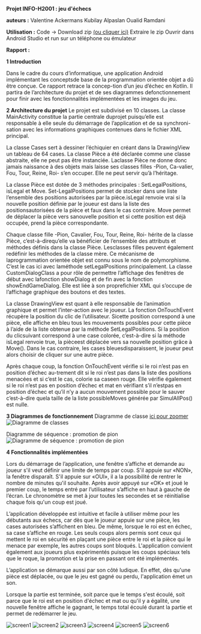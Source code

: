 **Projet INFO-H2001 : jeu d'échecs**

**auteurs :** 
Valentine Ackermans
Kubilay Alpaslan
Oualid Ramdani

**Utilisation :**
Code -> Download zip  [(ou cliquer ici)](https://github.com/KetchupOnWaffles/chess-info-h2001/archive/refs/heads/main.zip)
Extraire le zip
Ouvrir dans Android Studio et run sur un téléphone ou émulateur



**Rapport :**

**1 Introduction**

Dans le cadre du cours d’informatique, une application Android implémentant les conceptsde base de la programmation orientée objet a dû être conçue. Ce rapport retrace la concep-tion d’un jeu d’échec en Kotlin. Il partira de l’architecture du projet et de ses diagrammes defonctionnement pour finir avec les fonctionnalités implémentées et les images du jeu.

**2 Architecture du projet**
Le projet est subdivisé en 10 classes. La classe MainActivity constitue la partie centrale duprojet puisqu’elle est responsable à elle seule du démarrage de l’application et de sa synchroni-sation avec les informations graphiques contenues dans le fichier XML principal.

La classe Cases sert à dessiner l’échiquier en créant dans la DrawingView un tableau de 64 cases.
La classe Pièce a été déclarée comme une classe abstraite, elle ne peut pas être instanciée. Laclasse Pièce ne donne donc jamais naissance à des objets mais laisse ses classes filles -Pion, Ca-valier, Fou, Tour, Reine, Roi- s’en occuper. Elle ne peut servir qu’à l’héritage.

La classe Pièce est dotée de 3 méthodes principales : SetLegalPositions, isLegal et Move. Set-LegalPositions permet de stocker dans une liste l’ensemble des positions autorisées par la pièce.isLegal renvoie vrai si la nouvelle position définie par le joueur est dans la liste des positionsautorisées de la pièce et faux dans le cas contraire. Move permet de déplacer la pièce vers sanouvelle position et si cette position est déjà occupée, prend la pièce correspondante.

Chaque classe fille -Pion, Cavalier, Fou, Tour, Reine, Roi- hérite de la classe Pièce, c’est-à-direqu’elle va bénéficier de l’ensemble des attributs et méthodes définis dans la classe Pièce. Lesclasses filles peuvent également redéfinir les méthodes de la classe mère. Ce mécanisme de laprogrammation orientée objet est connu sous le nom de polymorphisme. C’est le cas ici avec laméthode setLegalPositions principalement.
La classe CustomDialogClass a pour rôle de permettre l’affichage des fenêtres de début avec lafonction showDialog et de fin avec la fonction showEndGameDialog. Elle est liée à son proprefichier XML qui s’occupe de l’affichage graphique des boutons et des textes.

La classe DrawingView est quant à elle responsable de l’animation graphique et permet l’inter-action avec le joueur. La fonction OnTouchEvent récupère la position du clic de l’utilisateur. Sicette position correspond à une pièce, elle affiche en bleu tous les mouvements possibles pour cette pièce à l’aide de la liste obtenue par la méthode SetLegalPositions. Si la position du clicsuivant correspond à une case colorée, c’est-à-dire si la méthode isLegal renvoie true, la pièceest déplacée vers sa nouvelle position grâce à Move(). Dans le cas contraire, les cases bleuesdisparaissent, le joueur peut alors choisir de cliquer sur une autre pièce.

Après chaque coup, la fonction OnTouchEvent vérifie si le roi n’est pas en position d’échec au-trement dit si le roi n’est pas dans la liste des positions menacées et si c’est le cas, colorie sa caseen rouge. Elle vérifie également si le roi n’est pas en position d’échec et mat en vérifiant s’il n’estpas en position d’échec et qu’il n’y a aucun mouvement possible pour le sauver c’est-à-dire quela taille de la liste possibleMoves générée par SimulAllPos() est nulle.

**3 Diagrammes de fonctionnement**
Diagramme de classe
[ici pour zoomer](https://i.ibb.co/wWVLxgs/Diagramme-de-Classes-3.pn)
![Diagramme de classes](https://i.ibb.co/wWVLxgs/Diagramme-de-Classes-3.png)

Diagramme de séquence : promotion de pion
![Diagramme de séquence : promotion de pion](https://i.ibb.co/fnsfJXj/promotion.png)

**4 Fonctionnalités implémentées**

Lors du démarrage de l’application, une fenêtre s’affiche et demande au joueur s'il veut définir une limite de temps par coup. S'il appuie sur «NON», la fenêtre disparaît. S'il appuie sur «OUI», il a la possibilité de rentrer le nombre de minutes qu'il souhaite. Après avoir appuyé sur «OK» et joué le premier coup, le temps entré par l’utilisateur s’affiche en haut à gauche de l’écran. Le chronomètre se met à jour toutes les secondes et se réinitialise chaque fois qu'un coup est joué.

L’application développée est intuitive et facile à utiliser même pour les débutants aux échecs, car dès que le joueur appuie sur une pièce, les cases autorisées s’affichent en bleu. De même, lorsque le roi est en échec, sa case s’affiche en rouge. Les seuls coups alors permis sont ceux qui mettent le roi en sécurité en plaçant une pièce entre le roi et la pièce qui le menace par exemple, les autres coups sont bloqués. L'application convient également aux joueurs plus expérimentés puisque les coups spéciaux tels que le roque, la promotion et la prise en passant ont été implémentés.

L’application se démarque aussi par son côté ludique. En effet, dès qu'une pièce est déplacée, ou que le jeu est gagné ou perdu, l'application émet un son.

Lorsque la partie est terminée, soit parce que le temps s'est écoulé, soit parce que le roi est en position d'échec et mat ou qu'il y a égalité, une nouvelle fenêtre affiche le gagnant, le temps total écoulé durant la partie et permet de redémarrer le jeu. 

![screen1](https://i.ibb.co/xz9HD1W/imagedame.jpg)
![screen2](https://i.ibb.co/hYfTg24/imagedebut.jpg)
![screen3](https://i.ibb.co/JxbKhvV/imageechec.jpg)
![screen4](https://i.ibb.co/RChY6hV/imagefin.jpg)
![screen5](https://i.ibb.co/W6nR4LC/imagefou.jpg)
![screen6](https://i.ibb.co/PF69JQy/imagetemps.jpg)

